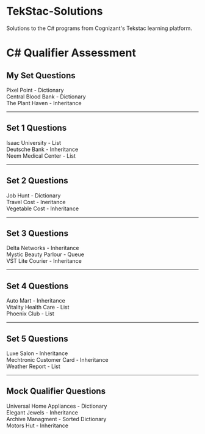# TekStac-Solutions
Solutions to the C# programs from Cognizant's Tekstac learning platform.

# C# Qualifier Assessment

## My Set Questions

Pixel Point - Dictionary\
Central Blood Bank - Dictionary\
The Plant Haven - Inheritance

---

## Set 1 Questions

Isaac University - List\
Deutsche Bank - Inheritance\
Neem Medical Center - List

---

## Set 2 Questions

Job Hunt - Dictionary\
Travel Cost - Ineritance\
Vegetable Cost - Inheritance

---

## Set 3 Questions

Delta Networks - Inheritance\
Mystic Beauty Parlour - Queue\
VST Lite Courier - Inheritance

---

## Set 4 Questions

Auto Mart - Inheritance\
Vitality Health Care - List\
Phoenix Club - List

---

## Set 5 Questions

Luxe Salon - Inheritance\
Mechtronic Customer Card - Inheritance\
Weather Report - List

---

## Mock Qualifier Questions

Universal Home Appliances - Dictionary\
Elegant Jewels - Inheritance\
Archive Managment - Sorted Dictionary\
Motors Hut - Inheritance
